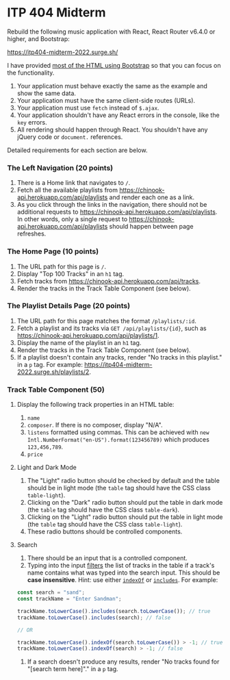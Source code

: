 # ITP 404 Midterm

Rebuild the following music application with React, React Router v6.4.0 or higher, and Bootstrap:

https://itp404-midterm-2022.surge.sh/

I have provided [most of the HTML using Bootstrap](https://codesandbox.io/s/midterm-html-skeleton-b2j03j) so that you can focus on the functionality.

1. Your application must behave exactly the same as the example and show the same data.
1. Your application must have the same client-side routes (URLs).
1. Your application must use `fetch` instead of `$.ajax`.
1. Your application shouldn't have any React errors in the console, like the `key` errors.
1. All rendering should happen through React. You shouldn't have any jQuery code or `document.` references.

Detailed requirements for each section are below.

### The Left Navigation (20 points)

1. There is a Home link that navigates to `/`.
1. Fetch all the available playlists from https://chinook-api.herokuapp.com/api/playlists and render each one as a link.
1. As you click through the links in the navigation, there should not be additional requests to https://chinook-api.herokuapp.com/api/playlists. In other words, only a single request to https://chinook-api.herokuapp.com/api/playlists should happen between page refreshes.

### The Home Page (10 points)

1. The URL path for this page is `/`.
1. Display "Top 100 Tracks" in an `h1` tag.
1. Fetch tracks from https://chinook-api.herokuapp.com/api/tracks.
1. Render the tracks in the Track Table Component (see below).

### The Playlist Details Page (20 points)

1. The URL path for this page matches the format `/playlists/:id`.
1. Fetch a playlist and its tracks via `GET /api/playlists/{id}`, such as https://chinook-api.herokuapp.com/api/playlists/1.
1. Display the name of the playlist in an `h1` tag.
1. Render the tracks in the Track Table Component (see below).
1. If a playlist doesn't contain any tracks, render "No tracks in this playlist." in a `p` tag. For example: https://itp404-midterm-2022.surge.sh/playlists/2.

### Track Table Component (50)

1. Display the following track properties in an HTML table:

   1. `name`
   1. `composer`. If there is no composer, display "N/A".
   1. `listens` formatted using commas. This can be achieved with `new Intl.NumberFormat("en-US").format(123456789)` which produces `123,456,789`.
   1. `price`

1. Light and Dark Mode

   1. The "Light" radio button should be checked by default and the table should be in light mode (the `table` tag should have the CSS class `table-light`).
   1. Clicking on the "Dark" radio button should put the table in dark mode (the `table` tag should have the CSS class `table-dark`).
   1. Clicking on the "Light" radio button should put the table in light mode (the `table` tag should have the CSS class `table-light`).
   1. These radio buttons should be controlled components.

1. Search

   1. There should be an input that is a controlled component.
   1. Typing into the input [filters](https://developer.mozilla.org/en-US/docs/Web/JavaScript/Reference/Global_Objects/Array/filter) the list of tracks in the table if a track's name contains what was typed into the search input. This should be **case insensitive**. Hint: use either [`indexOf`](https://developer.mozilla.org/en-US/docs/Web/JavaScript/Reference/Global_Objects/String/indexOf) or [`includes`](https://developer.mozilla.org/en-US/docs/Web/JavaScript/Reference/Global_Objects/String/includes). For example:

   ```js
   const search = "sand";
   const trackName = "Enter Sandman";

   trackName.toLowerCase().includes(search.toLowerCase()); // true
   trackName.toLowerCase().includes(search); // false

   // OR

   trackName.toLowerCase().indexOf(search.toLowerCase()) > -1; // true
   trackName.toLowerCase().indexOf(search) > -1; // false
   ```

   1. If a search doesn't produce any results, render "No tracks found for "[search term here]"." in a `p` tag.
